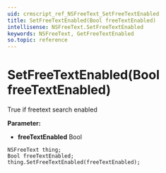 ```yaml
---
uid: crmscript_ref_NSFreeText_SetFreeTextEnabled
title: SetFreeTextEnabled(Bool freeTextEnabled)
intellisense: NSFreeText.SetFreeTextEnabled
keywords: NSFreeText, GetFreeTextEnabled
so.topic: reference
---
```


# SetFreeTextEnabled(Bool freeTextEnabled)

True if freetext search enabled

**Parameter:** 
* **freeTextEnabled** Bool

```crmscript
NSFreeText thing;
Bool freeTextEnabled;
thing.SetFreeTextEnabled(freeTextEnabled);
```

